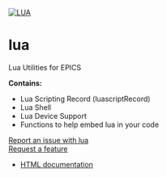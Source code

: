 [![LUA](https://github.com/epics-modules/lua/actions/workflows/ci-scripts-build.yml/badge.svg)](https://github.com/epics-modules/lua/actions/workflows/ci-scripts-build.yml)

# lua
Lua Utilities for EPICS

**Contains:**  
* Lua Scripting Record (luascriptRecord)
* Lua Shell
* Lua Device Support
* Functions to help embed lua in your code

[Report an issue with lua](https://github.com/epics-modules/script/issues/new?title=%20ISSUE%20NAME%20HERE&body=**Describe%20the%20issue**%0A%0A**Steps%20to%20reproduce**%0A1.%20Step%20one%0A2.%20Step%20two%0A3.%20Step%20three%0A%0A**Expected%20behaivour**%0A%0A**Actual%20behaviour**%0A%0A**Build%20Environment**%0AArchitecture:%0AEpics%20Base%20Version:%0ADependent%20Module%20Versions:&labels=bug)  
[Request a feature](https://github.com/epics-modules/script/issues/new?title=%20FEATURE%20SHORT%20DESCRIPTION&body=**Feature%20Long%20Description**%0A%0A**Why%20should%20this%20be%20added?**%0A&labels=enhancement)

* [HTML documentation](https://epics-modules.github.io/lua/README.html)
